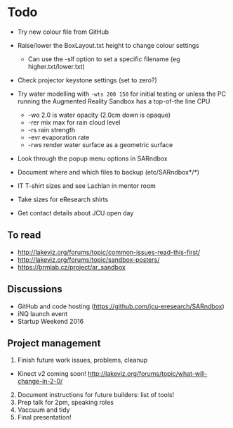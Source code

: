 # Todo

* Try new colour file from GitHub
* Raise/lower the BoxLayout.txt height to change colour settings

  * Can use the -slf option to set a specific filename (eg
    higher.txt/lower.txt)

* Check projector keystone settings (set to zero?)
* Try water modelling with ``-wts 200 150`` for initial testing or
unless the PC running the Augmented Reality Sandbox has a top-of-the
line CPU

  * -wo 2.0 is water opacity (2.0cm down is opaque)
  * -rer mix max for rain cloud level
  * -rs rain strength
  * -evr evaporation rate
  * -rws render water surface as a geometric surface

* Look through the popup menu options in SARndbox
* Document where and which files to backup (etc/SARndbox*/*)
* IT T-shirt sizes and see Lachlan in mentor room
* Take sizes for eResearch shirts
* Get contact details about JCU open day

## To read

* http://lakeviz.org/forums/topic/common-issues-read-this-first/
* http://lakeviz.org/forums/topic/sandbox-posters/
* https://brmlab.cz/project/ar_sandbox

## Discussions

* GitHub and code hosting (https://github.com/jcu-eresearch/SARndbox)
* iNQ launch event
* Startup Weekend 2016

## Project management

1. Finish future work issues, problems, cleanup

  * Kinect v2 coming soon! http://lakeviz.org/forums/topic/what-will-change-in-2-0/

2. Document instructions for future builders: list of tools!
2. Prep talk for 2pm, speaking roles
3. Vaccuum and tidy
4. Final presentation!

